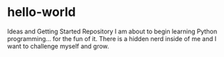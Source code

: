 # hello-world
Ideas and Getting Started Repository
I am about to begin learning Python programming... for the fun of it.  There is a hidden nerd inside of me and I want to challenge myself and grow.
